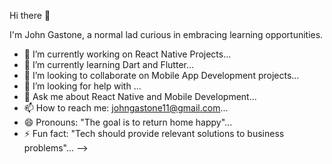 Hi there 👋

I'm John Gastone, a normal lad curious in embracing learning opportunities.

- 🔭 I’m currently working on React Native Projects...
- 🌱 I’m currently learning Dart and Flutter...
- 👯 I’m looking to collaborate on Mobile App Development projects...
- 🤔 I’m looking for help with ...
- 💬 Ask me about React Native and Mobile Development...
- 📫 How to reach me: johngastone11@gmail.com...
- 😄 Pronouns: "The goal is to return home happy"...
- ⚡ Fun fact: "Tech should provide relevant solutions to business problems"...
-->
